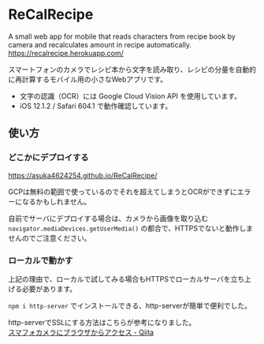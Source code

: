 # ReCalRecipe

A small web app for mobile that reads characters from recipe book by camera and recalculates amount in recipe automatically.  
https://recalrecipe.herokuapp.com/

スマートフォンのカメラでレシピ本から文字を読み取り、レシピの分量を自動的に再計算するモバイル用の小さなWebアプリです。

- 文字の認識（OCR）には Google Cloud Vision API を使用しています。
- iOS 12.1.2 / Safari 604.1 で動作確認しています。


## 使い方

### どこかにデプロイする

https://asuka4624254.github.io/ReCalRecipe/

GCPは無料の範囲で使っているのでそれを超えてしまうとOCRができずにエラーになるかもしれません。

自前でサーバにデプロイする場合は、カメラから画像を取り込む `navigator.mediaDevices.getUserMedia()` の都合で、HTTPSでないと動作しませんのでご注意ください。


### ローカルで動かす

上記の理由で、ローカルで試してみる場合もHTTPSでローカルサーバを立ち上げる必要があります。

`npm i http-server` でインストールできる、http-serverが簡単で便利でした。

http-serverでSSLにする方法はこちらが参考になりました。  
[スマフォカメラにブラウザからアクセス - Qiita](https://qiita.com/tkyko13/items/1871d906736ac88a1f35)
